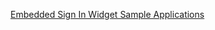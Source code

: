 [Embedded Sign In Widget Sample Applications](https://github.com/okta/okta-auth-js/tree/master/samples/generated/express-embedded-sign-in-widget)
